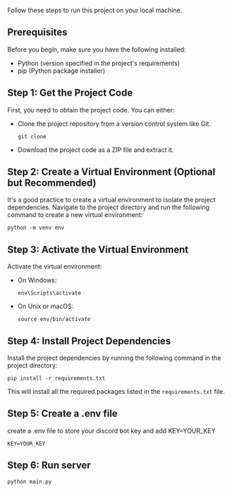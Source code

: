 Follow these steps to run this project on your local machine.

## Prerequisites

Before you begin, make sure you have the following installed:

- Python (version specified in the project's requirements)
- pip (Python package installer)

## Step 1: Get the Project Code

First, you need to obtain the project code. You can either:

- Clone the project repository from a version control system like Git.
  ```
  git clone 
  ```
- Download the project code as a ZIP file and extract it.

## Step 2: Create a Virtual Environment (Optional but Recommended)

It's a good practice to create a virtual environment to isolate the project dependencies. Navigate to the project directory and run the following command to create a new virtual environment:

```
python -m venv env
```

## Step 3: Activate the Virtual Environment

Activate the virtual environment:

- On Windows:
  ```
  env\Scripts\activate
  ```

- On Unix or macOS:
  ```
  source env/bin/activate
  ```

## Step 4: Install Project Dependencies

Install the project dependencies by running the following command in the project directory:

```
pip install -r requirements.txt
```

This will install all the required packages listed in the `requirements.txt` file.

## Step 5: Create a .env file

create a .env file to store your discord bot key and add KEY=YOUR_KEY

```
KEY=YOUR_KEY
```

## Step 6: Run server

```
python main.py
```
